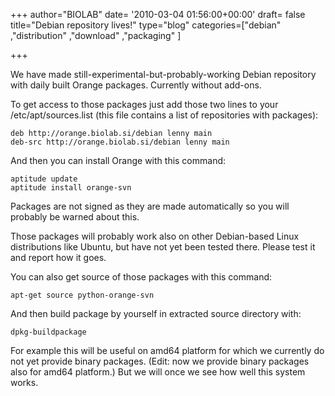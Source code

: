 +++
author="BIOLAB"
date= '2010-03-04 01:56:00+00:00'
draft= false
title="Debian repository lives!"
type="blog"
categories=["debian" ,"distribution" ,"download" ,"packaging" ]

+++

We have made still-experimental-but-probably-working Debian repository with daily built Orange packages. Currently without add-ons.

To get access to those packages just add those two lines to your /etc/apt/sources.list (this file contains a list of repositories with packages):

    
    deb http://orange.biolab.si/debian lenny main
    deb-src http://orange.biolab.si/debian lenny main


And then you can install Orange with this command:

    
    aptitude update
    aptitude install orange-svn


Packages are not signed as they are made automatically so you will probably be warned about this.

Those packages will probably work also on other Debian-based Linux distributions like Ubuntu, but have not yet been tested there. Please test it and report how it goes.

You can also get source of those packages with this command:
    
    apt-get source python-orange-svn


And then build package by yourself in extracted source directory with:

    
    dpkg-buildpackage


For example this will be useful on amd64 platform for which we currently do not yet provide binary packages. (Edit: now we provide binary packages also for amd64 platform.) But we will once we see how well this system works.
